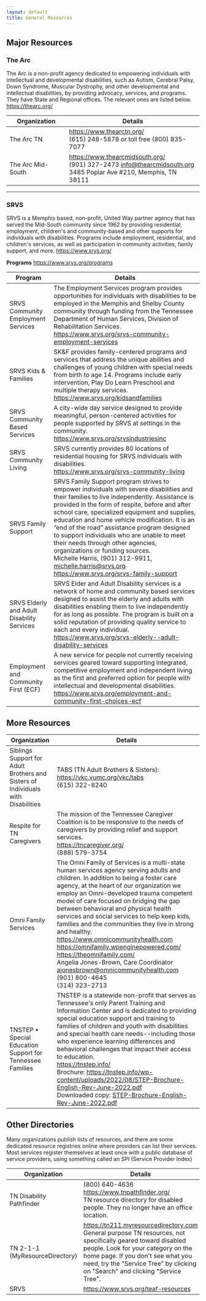 ```yaml
---
layout: default
title: General Resources
---
```


## Major Resources

### The Arc

The Arc is a non-profit agency dedicated to empowering individuals with intellectual and developmental disabilities, such as Autism, Cerebral Palsy, Down Syndrome, Muscular Dystrophy, and other developmental and intellectual disabilities, by providing advocacy, services, and programs. They have State and Regional offices. The relevant ones are listed below. <https://thearc.org/>

| Organization | Details |
|---|---|
| The Arc TN | <https://www.thearctn.org/><br>(615) 248-5878 or toll free (800) 835-7077 |
| The Arc Mid-South | <https://www.thearcmidsouth.org/><br>(901) 327-2473 <info@thearcmidsouth.org><br>3485 Poplar Ave #210, Memphis, TN 38111 |

----

### SRVS

SRVS is a Memphis based, non-profit, United Way partner agency that has served the Mid-South community since 1962 by providing residential, employment, children's and community-based and other supports for individuals with disabilities. Programs include employment, residential, and children's services, as well as participation in community activities, family support, and more.
<https://www.srvs.org/>

**Programs**
<https://www.srvs.org/programs>

| Program | Details |
|---|---|
| SRVS Community Employment Services | The Employment Services program provides opportunities for individuals with disabilities to be employed in the Memphis and Shelby County community through funding from the Tennessee Department of Human Services, Division of Rehabilitation Services.<br><https://www.srvs.org/srvs-community-employment-services> |
| SRVS Kids & Families | SK&F provides family-centered programs and services that address the unique abilities and challenges of young children with special needs from birth to age 14. Programs include early intervention, Play Do Learn Preschool and multiple therapy services.<br><https://www.srvs.org/kidsandfamilies> |
| SRVS Community Based Services | A city-wide day service designed to provide meaningful, person-centered activities for people supported by SRVS at settings in the community.<br><https://www.srvs.org/srvsindustriesinc> |
| SRVS Community Living | SRVS currently provides 80 locations of residential housing for SRVS individuals with disabilities.<br><https://www.srvs.org/srvs-community-living> |
| SRVS Family Support | SRVS Family Support program strives to empower individuals with severe disabilities and their families to live independently. Assistance is provided in the form of respite, before and after school care, specialized equipment and supplies, education and home vehicle modification. It is an “end of the road” assistance program designed to support individuals who are unable to meet their needs through other agencies, organizations or funding sources.<br>Michelle Harris, (901) 312-9911, <michelle.harris@srvs.org><br><https://www.srvs.org/srvs-family-support> |
| SRVS Elderly and Adult Disability Services | SRVS Elder and Adult Disability services is a network of home and community based services designed to assist the elderly and adults with disabilities enabling them to live independently for as long as possible. The program is built on a solid reputation of providing quality service to each and every individual.<br><https://www.srvs.org/srvs-elderly--adult-disability-services> |
| Employment and Community First (ECF) | A new service for people not currently receiving services geared toward supporting integrated, competitive employment and independent living as the first and preferred option for people with intellectual and developmental disabilities.<br><https://www.srvs.org/employment-and-community-first-choices-ecf> |

## More Resources

| Organization | Details |
|---|---|
| Siblings Support for Adult Brothers and Sisters of Individuals with Disabilities | TABS (TN Adult Brothers & Sisters): <https://vkc.vumc.org/vkc/tabs><br>(615) 322-8240 |
| Respite for TN Caregivers | The mission of the Tennessee Caregiver Coalition is to be responsive to the needs of caregivers by providing relief and support services.<br><https://tncaregiver.org/><br>(888) 579-3754 |
| Omni Family Services | The Omni Family of Services is a multi-state human services agency serving adults and children. In addition to being a foster care agency, at the heart of our organization we employ an Omni-developed trauma competent model of care focused on bridging the gap between behavioral and physical health services and social services to help keep kids, families and the communities they live in strong and healthy.<br><https://www.omnicommunityhealth.com><br><https://omnifamily.wpenginepowered.com/><br><https://theomnifamily.com/><br>Angelia Jones-Brown, Care Coordinator<br><ajonesbrown@omnicommunityhealth.com><br>(901) 800-4645<br>(314) 323-2713 |
| TNSTEP • Special Education Support for Tennessee Families | TNSTEP is a statewide non-profit that serves as Tennessee's only Parent Training and Information Center and is dedicated to providing special education support and training to families of children and youth with disabilities and special health care needs--including those who experience learning differences and behavioral challenges that impact their access to education.<br><https://tnstep.info/><br>Brochure: <https://tnstep.info/wp-content/uploads/2022/08/STEP-Brochure-English-Rev-June-2022.pdf><br>Downloaded copy: [STEP-Brochure-English-Rev-June-2022.pdf](STEP-Brochure-English-Rev-June-2022.pdf) |

## Other Directories

Many organizations publish lists of resources, and there are some dedicated resource registries online where providers can list their services. Most services register themselves at least once with a public database of service providers, using something called an SPI (Service Provider Index)

| Organization | Details |
|---|---|
| TN Disability Pathfinder | (800) 640-4636<br><https://www.tnpathfinder.org/><br>TN resource directory for disabled people. They no longer have an office location. |
| TN 2-1-1 (MyResourceDirectory) | <https://tn211.myresourcedirectory.com><br>General purpose TN resources, not specifically geared toward disabled people. Look for your category on the home page. If you don't see what you need, try the "Service Tree" by clicking on "Search" and clicking "Service Tree". |
| SRVS | <https://www.srvs.org/teaf-resources> |

